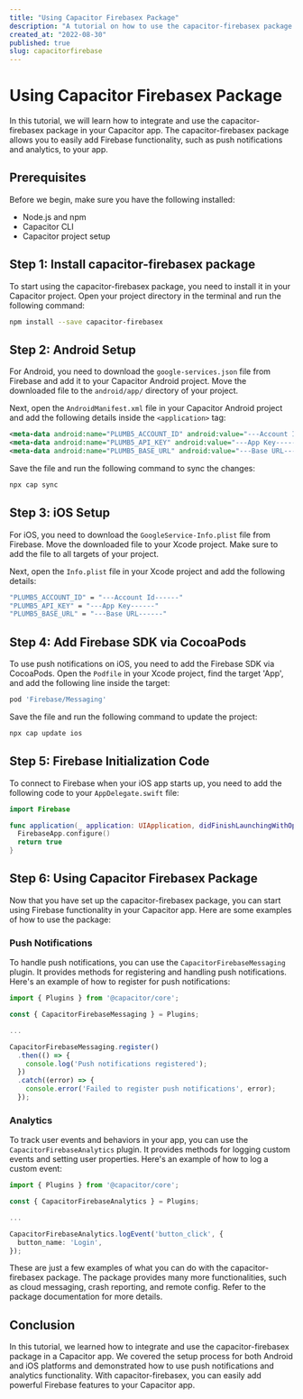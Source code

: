 ```yaml
---
title: "Using Capacitor Firebasex Package"
description: "A tutorial on how to use the capacitor-firebasex package in your Capacitor app."
created_at: "2022-08-30"
published: true
slug: capacitorfirebase
---
```


# Using Capacitor Firebasex Package

In this tutorial, we will learn how to integrate and use the capacitor-firebasex package in your Capacitor app. The capacitor-firebasex package allows you to easily add Firebase functionality, such as push notifications and analytics, to your app.

## Prerequisites

Before we begin, make sure you have the following installed:

- Node.js and npm
- Capacitor CLI
- Capacitor project setup

## Step 1: Install capacitor-firebasex package

To start using the capacitor-firebasex package, you need to install it in your Capacitor project. Open your project directory in the terminal and run the following command:

```bash
npm install --save capacitor-firebasex
```

## Step 2: Android Setup

For Android, you need to download the `google-services.json` file from Firebase and add it to your Capacitor Android project. Move the downloaded file to the `android/app/` directory of your project.

Next, open the `AndroidManifest.xml` file in your Capacitor Android project and add the following details inside the `<application>` tag:

```xml
<meta-data android:name="PLUMB5_ACCOUNT_ID" android:value="---Account Id------" />
<meta-data android:name="PLUMB5_API_KEY" android:value="---App Key------" />
<meta-data android:name="PLUMB5_BASE_URL" android:value="---Base URL------" />
```

Save the file and run the following command to sync the changes:

```bash
npx cap sync
```

## Step 3: iOS Setup

For iOS, you need to download the `GoogleService-Info.plist` file from Firebase. Move the downloaded file to your Xcode project. Make sure to add the file to all targets of your project.

Next, open the `Info.plist` file in your Xcode project and add the following details:

```bash
"PLUMB5_ACCOUNT_ID" = "---Account Id------"
"PLUMB5_API_KEY" = "---App Key------"
"PLUMB5_BASE_URL" = "---Base URL------"
```

## Step 4: Add Firebase SDK via CocoaPods

To use push notifications on iOS, you need to add the Firebase SDK via CocoaPods. Open the `Podfile` in your Xcode project, find the target 'App', and add the following line inside the target:

```bash
pod 'Firebase/Messaging'
```

Save the file and run the following command to update the project:

```bash
npx cap update ios
```

## Step 5: Firebase Initialization Code

To connect to Firebase when your iOS app starts up, you need to add the following code to your `AppDelegate.swift` file:

```swift
import Firebase

func application(_ application: UIApplication, didFinishLaunchingWithOptions launchOptions: [UIApplication.LaunchOptionsKey: Any]?) -> Bool {
  FirebaseApp.configure()
  return true
}
```

## Step 6: Using Capacitor Firebasex Package

Now that you have set up the capacitor-firebasex package, you can start using Firebase functionality in your Capacitor app. Here are some examples of how to use the package:

### Push Notifications

To handle push notifications, you can use the `CapacitorFirebaseMessaging` plugin. It provides methods for registering and handling push notifications. Here's an example of how to register for push notifications:

```typescript
import { Plugins } from '@capacitor/core';

const { CapacitorFirebaseMessaging } = Plugins;

...

CapacitorFirebaseMessaging.register()
  .then(() => {
    console.log('Push notifications registered');
  })
  .catch((error) => {
    console.error('Failed to register push notifications', error);
  });
```

### Analytics

To track user events and behaviors in your app, you can use the `CapacitorFirebaseAnalytics` plugin. It provides methods for logging custom events and setting user properties. Here's an example of how to log a custom event:

```typescript
import { Plugins } from '@capacitor/core';

const { CapacitorFirebaseAnalytics } = Plugins;

...

CapacitorFirebaseAnalytics.logEvent('button_click', {
  button_name: 'Login',
});
```

These are just a few examples of what you can do with the capacitor-firebasex package. The package provides many more functionalities, such as cloud messaging, crash reporting, and remote config. Refer to the package documentation for more details.

## Conclusion

In this tutorial, we learned how to integrate and use the capacitor-firebasex package in a Capacitor app. We covered the setup process for both Android and iOS platforms and demonstrated how to use push notifications and analytics functionality. With capacitor-firebasex, you can easily add powerful Firebase features to your Capacitor app.